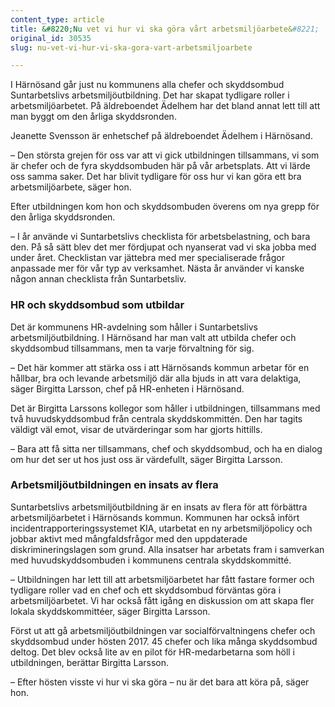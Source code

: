 ```yaml
---
content_type: article
title: &#8220;Nu vet vi hur vi ska göra vårt arbetsmiljöarbete&#8221;
original_id: 30535
slug: nu-vet-vi-hur-vi-ska-gora-vart-arbetsmiljoarbete

---
```


I Härnösand går just nu kommunens alla chefer och skyddsombud Suntarbetslivs arbetsmiljöutbildning. Det har skapat tydligare roller i arbetsmiljöarbetet. På äldreboendet Ädelhem har det bland annat lett till att man byggt om den årliga skyddsronden.

Jeanette Svensson är enhetschef på äldreboendet Ädelhem i Härnösand.

– Den största grejen för oss var att vi gick utbildningen tillsammans, vi som är chefer och de fyra skyddsombuden här på vår arbetsplats. Att vi lärde oss samma saker. Det har blivit tydligare för oss hur vi kan göra ett bra arbetsmiljöarbete, säger hon.

Efter utbildningen kom hon och skyddsombuden överens om nya grepp för den årliga skyddsronden.

– I år använde vi Suntarbetslivs checklista för arbetsbelastning, och bara den. På så sätt blev det mer fördjupat och nyanserat vad vi ska jobba med under året. Checklistan var jättebra med mer specialiserade frågor anpassade mer för vår typ av verksamhet. Nästa år använder vi kanske någon annan checklista från Suntarbetsliv.

### HR och skyddsombud som utbildar

Det är kommunens HR-avdelning som håller i Suntarbetslivs arbetsmiljöutbildning. I Härnösand har man valt att utbilda chefer och skyddsombud tillsammans, men ta varje förvaltning för sig.

– Det här kommer att stärka oss i att Härnösands kommun arbetar för en hållbar, bra och levande arbetsmiljö där alla bjuds in att vara delaktiga, säger Birgitta Larsson, chef på HR-enheten i Härnösand.

Det är Birgitta Larssons kollegor som håller i utbildningen, tillsammans med två huvudskyddsombud från centrala skyddskommittén. Den har tagits väldigt väl emot, visar de utvärderingar som har gjorts hittills.

– Bara att få sitta ner tillsammans, chef och skyddsombud, och ha en dialog om hur det ser ut hos just oss är värdefullt, säger Birgitta Larsson.

### Arbetsmiljöutbildningen en insats av flera

Suntarbetslivs arbetsmiljöutbildning är en insats av flera för att förbättra arbetsmiljöarbetet i Härnösands kommun. Kommunen har också infört incidentrapporteringssystemet KIA, utarbetat en ny arbetsmiljöpolicy och jobbar aktivt med mångfaldsfrågor med den uppdaterade diskrimineringslagen som grund. Alla insatser har arbetats fram i samverkan med huvudskyddsombuden i kommunens centrala skyddskommitté.

– Utbildningen har lett till att arbetsmiljöarbetet har fått fastare former och tydligare roller vad en chef och ett skyddsombud förväntas göra i arbetsmiljöarbetet. Vi har också fått igång en diskussion om att skapa fler lokala skyddskommittéer, säger Birgitta Larsson.

Först ut att gå arbetsmiljöutbildningen var socialförvaltningens chefer och skyddsombud under hösten 2017. 45 chefer och lika många skyddsombud deltog. Det blev också lite av en pilot för HR-medarbetarna som höll i utbildningen, berättar Birgitta Larsson.

– Efter hösten visste vi hur vi ska göra – nu är det bara att köra på, säger hon.

